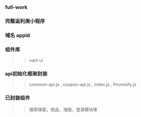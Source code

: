 ### full-work

### 完整返利类小程序

### 域名  appId  

### 组件库

>> vant ui

### api初始化框架封装

>> common-api.js , coupon-api.js ,  index.js , Promisify.js

### 已封装组件

>> 搜索弹窗，商品，海报，登录模块等
